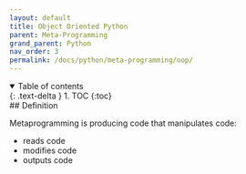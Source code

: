```yaml
---
layout: default
title: Object Oriented Python
parent: Meta-Programming
grand_parent: Python
nav_order: 3
permalink: /docs/python/meta-programming/oop/
---
```


<details open markdown="block">
  <summary>
    Table of contents
  </summary>
  {: .text-delta }
1. TOC
{:toc}
</details>
## Definition

Metaprogramming is producing code that manipulates code:

- reads code
- modifies code
- outputs code